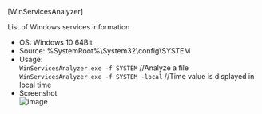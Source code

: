 [WinServicesAnalyzer]  

List of Windows services information    

- OS: Windows 10 64Bit  
- Source: %SystemRoot%\System32\config\SYSTEM  
- Usage:  
`WinServicesAnalyzer.exe -f SYSTEM` //Analyze a file  
`WinServicesAnalyzer.exe -f SYSTEM -local` //Time value is displayed in local time  
- Screenshot  
![image](https://user-images.githubusercontent.com/69110090/124375897-519d1980-dcdf-11eb-847f-f5482c61939e.png)  
